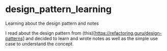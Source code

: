 # design_pattern_learning
Learning about the design pattern and notes 

I read about the design pattern from (this)[https://refactoring.guru/design-patterns] and decided to learn and wrote notes as well as the simple use case to understand the concept. 
